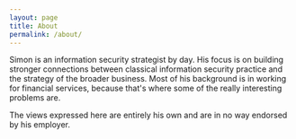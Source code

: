 ```yaml
---
layout: page
title: About
permalink: /about/
---
```


Simon is an information security strategist by day. His focus is on building stronger connections between classical information security practice and the strategy of the broader business. Most of his background is in working for financial services, because that's where some of the really interesting problems are. 

The views expressed here are entirely his own and are in no way endorsed by his employer.
